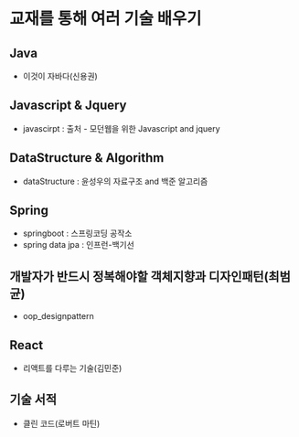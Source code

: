 
교재를 통해 여러 기술 배우기
==========================

Java
---
+ 이것이 자바다(신용권)

Javascript & Jquery
-----------------
 + javascirpt : 출처 - 모던웹을 위한 Javascript and jquery


DataStructure & Algorithm
---------------------------
+ dataStructure : 윤성우의 자료구조 and  백준 알고리즘

Spring
----------------------------
+ springboot : 스프링코딩 공작소
+ spring data jpa : 인프런-백기선

개발자가 반드시 정복해야할 객체지향과 디자인패턴(최범균)
-------------------------------------------------------------------
+ oop_designpattern
 

React
-----
+ 리액트를 다루는 기술(김민준)

기술 서적
----------
+ 클린 코드(로버트 마틴)
